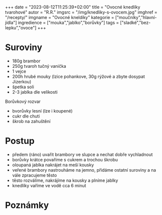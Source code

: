 +++
date = "2023-08-12T11:25:39+02:00"
title = "Ovocné knedlíky tvarohové"
autor = "R.R."
imgsrc = "/img/knedliky-s-ovocem.jpg"
imghref = "/recepty/"
imgname = "Ovocné kneldíky"
kategorie = ["moučníky","hlavní-jídla"]
ingredience = ["mouka","jablko","borůvky"]
tags = ["sladké","bez-lepku","ovoce"]
+++

# Suroviny 

- 180g brambor
- 250g tvaroh tučný vanička
- 1 vejce
- 200h hrubé mouky (lzice pohankove, 30g rýžové a zbyte dosypat Jizerkou)
- špetka soli
- 2-3 jablka dle velikosti

Borůvkový rozvar
- bvorůvky lesní  (lze i koupené)
- cukr dle chuti
- škrob na zahuštění

# Postup
- předem (ráno) uvařit brambory ve slupce a nechat dobře vychladnout
- borůvky krátce povaříme s cukrem a trochou škrobu
- oloupaná jablka nakrájet na meší kousky
- veřené brambory nastrouháme na jemno, přidáme ostatní suroviny a na vále zpracujeme těsto
- těsto rozválíme, nakrájíme na kousky a plníme jablky
- knedlíky vaříme ve vodě cca 6 minut




# Poznámky

<!--
-->
